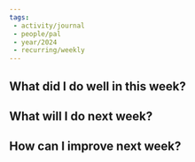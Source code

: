 ```yaml
---
tags:
 - activity/journal
 - people/pal
 - year/2024
 - recurring/weekly
---
```

## What did I do well in this week?

## What will I do next week?

## How can I improve next week? 